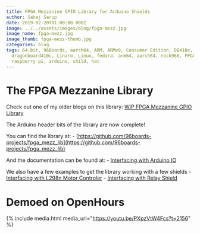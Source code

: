 ```yaml
---
title: FPGA Mezzanine GPIO Library for Arduino Shields
author: Sahaj Sarup
date: 2019-02-20T01:00:00.000Z
image: ../../assets/images/blog/fpga-mezz.jpg
image_name: fpga-mezz.jpg
image_thumb: fpga-mezz-thumb.jpg
categories: blog
tags: 64-bit, 96Boards, aarch64, ARM, ARMv8, Consumer Edition, DB410c,
  dragonboard410c, Linaro, Linux, fedora, arm64, aarch64, rock960, FPGA,
  raspberry pi, arduino, shild, hat
---
```


# The FPGA Mezzanine Library

Check out one of my older blogs on this library: [WIP FPGA Mezzanine GPIO Library](https://www.96boards.org/blog/fpga-mezz-lib/)

The Arduino header bits of the library are now complete!

You can find the library at:
    - [https://github.com/96boards-projects/fpga_mezz_lib](https://github.com/96boards-projects/fpga_mezz_lib)

And the documentation can be found at:
    - [Interfacing with Arduino IO](https://www.96boards.org/documentation/mezzanine/shiratech-fpga/guides/fpga-mezzanine-library.md.html)

We also have a few examples to get the library working with a few shields
    - [Interfacing with L298n Motor Controler](https://www.96boards.org/documentation/mezzanine/shiratech-fpga/guides/l298n.md.html)
    - [Interfacing with Relay Shield](https://www.96boards.org/documentation/mezzanine/shiratech-fpga/guides/relay.md.html)


# Demoed on OpenHours

{% include media.html media_url="https://youtu.be/PXpzVtW4Fcs?t=2156" %}
